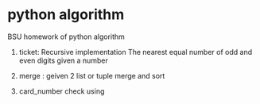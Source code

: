 # python algorithm

BSU homework of python algorithm 

1. ticket:
Recursive implementation The nearest equal number of odd and even digits given a number

2. merge : geiven 2 list or tuple merge and sort

3. card_number check using 


